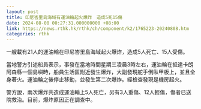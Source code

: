 ```yaml
---
layout: post
title: 印尼峇里島海域有運油輪起火爆炸　造成5死15傷
date: 2024-08-08 00:27:31.000000000 +08:00
link: https://news.rthk.hk/rthk/ch/component/k2/1765223-20240808.htm
categories: rthk
---
```


一艘載有21人的運油輪在印尼峇里島海域起火爆炸，造成5人死亡、15人受傷。

當地警方引述船員表示，事發在當地時間星期三凌晨3時左右，運油輪在抵達卡朗阿森縣一個島嶼時，船員生活區附近發生爆炸，大副發現舵手倒臥甲板上，並且全身著火。運油輪之後停止移動，並發生第二次爆炸。經檢查發現是機房起火。

警方說，兩次爆炸共造成運油輪上5人死亡，另有3人重傷、12人輕傷，傷者已送院救治。目前，爆炸原因正在調查中。
